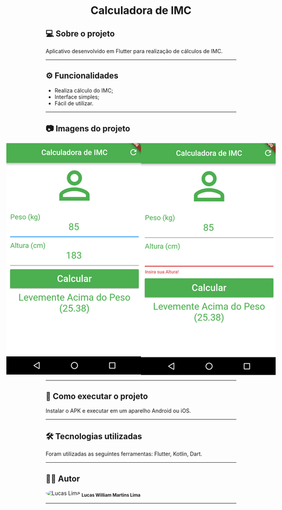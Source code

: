 <h1 align="center">
    Calculadora de IMC
</h1>

## 💻 Sobre o projeto

<p>Aplicativo desenvolvido em Flutter para realização de cálculos de IMC.</p>

---

## ⚙️ Funcionalidades

- Realiza cálculo do IMC;
- Interface simples;
- Fácil de utilizar.

---

## 📷 Imagens do projeto

<p align="center" style="display: flex; align-items: flex-start; justify-content: center;">
  <img alt="NextLevelWeek" title="Imagem - Calculadora de IMC" src="assets/screen1.png" width="400px">

  <img alt="NextLevelWeek" title="Imagem - Calculadora de IMC, erro de digitação" src="assets/screen2.png" width="400px">
</p>

---

## 🚀 Como executar o projeto

Instalar o APK e executar em um aparelho Android ou iOS.

---

## 🛠 Tecnologias utilizadas

Foram utilizadas as seguintes ferramentas: Flutter, Kotlin, Dart.

---

## 👨‍💻 Autor
 <img style="border-radius: 50%;" src="https://avatars.githubusercontent.com/u/82186618?v=4" width="100px;" alt="Lucas Lima"/>
 <sub><b>Lucas William Martins Lima</b></sub>
 <br />
 
---
